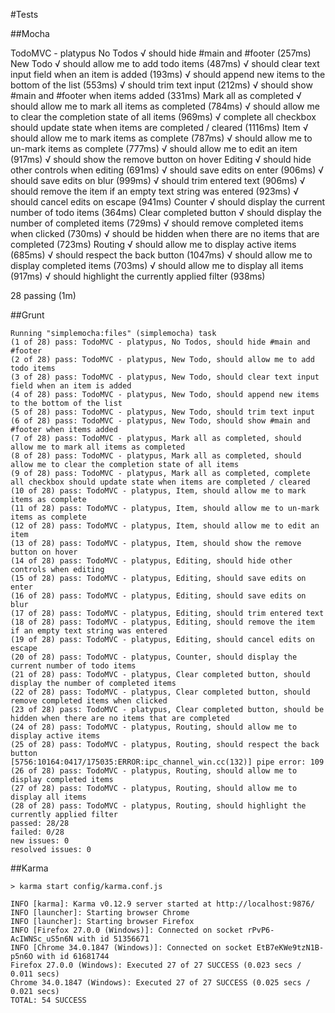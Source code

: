 #Tests

##Mocha

  TodoMVC - platypus
    No Todos
      √ should hide #main and #footer (257ms)
    New Todo
      √ should allow me to add todo items (487ms)
      √ should clear text input field when an item is added (193ms)
      √ should append new items to the bottom of the list (553ms)
      √ should trim text input (212ms)
      √ should show #main and #footer when items added (331ms)
    Mark all as completed
      √ should allow me to mark all items as completed (784ms)
      √ should allow me to clear the completion state of all items (969ms)
      √ complete all checkbox should update state when items are completed / cleared (1116ms)
    Item
      √ should allow me to mark items as complete (787ms)
      √ should allow me to un-mark items as complete (777ms)
      √ should allow me to edit an item (917ms)
      √ should show the remove button on hover
    Editing
      √ should hide other controls when editing (691ms)
      √ should save edits on enter (906ms)
      √ should save edits on blur (999ms)
      √ should trim entered text (906ms)
      √ should remove the item if an empty text string was entered (923ms)
      √ should cancel edits on escape (941ms)
    Counter
      √ should display the current number of todo items (364ms)
    Clear completed button
      √ should display the number of completed items (729ms)
      √ should remove completed items when clicked (730ms)
      √ should be hidden when there are no items that are completed (723ms)
    Routing
      √ should allow me to display active items (685ms)
      √ should respect the back button (1047ms)
      √ should allow me to display completed items (703ms)
      √ should allow me to display all items (917ms)
      √ should highlight the currently applied filter (938ms)


  28 passing (1m)

##Grunt

    Running "simplemocha:files" (simplemocha) task
    (1 of 28) pass: TodoMVC - platypus, No Todos, should hide #main and #footer
    (2 of 28) pass: TodoMVC - platypus, New Todo, should allow me to add todo items
    (3 of 28) pass: TodoMVC - platypus, New Todo, should clear text input field when an item is added
    (4 of 28) pass: TodoMVC - platypus, New Todo, should append new items to the bottom of the list
    (5 of 28) pass: TodoMVC - platypus, New Todo, should trim text input
    (6 of 28) pass: TodoMVC - platypus, New Todo, should show #main and #footer when items added
    (7 of 28) pass: TodoMVC - platypus, Mark all as completed, should allow me to mark all items as completed
    (8 of 28) pass: TodoMVC - platypus, Mark all as completed, should allow me to clear the completion state of all items
    (9 of 28) pass: TodoMVC - platypus, Mark all as completed, complete all checkbox should update state when items are completed / cleared
    (10 of 28) pass: TodoMVC - platypus, Item, should allow me to mark items as complete
    (11 of 28) pass: TodoMVC - platypus, Item, should allow me to un-mark items as complete
    (12 of 28) pass: TodoMVC - platypus, Item, should allow me to edit an item
    (13 of 28) pass: TodoMVC - platypus, Item, should show the remove button on hover
    (14 of 28) pass: TodoMVC - platypus, Editing, should hide other controls when editing
    (15 of 28) pass: TodoMVC - platypus, Editing, should save edits on enter
    (16 of 28) pass: TodoMVC - platypus, Editing, should save edits on blur
    (17 of 28) pass: TodoMVC - platypus, Editing, should trim entered text
    (18 of 28) pass: TodoMVC - platypus, Editing, should remove the item if an empty text string was entered
    (19 of 28) pass: TodoMVC - platypus, Editing, should cancel edits on escape
    (20 of 28) pass: TodoMVC - platypus, Counter, should display the current number of todo items
    (21 of 28) pass: TodoMVC - platypus, Clear completed button, should display the number of completed items
    (22 of 28) pass: TodoMVC - platypus, Clear completed button, should remove completed items when clicked
    (23 of 28) pass: TodoMVC - platypus, Clear completed button, should be hidden when there are no items that are completed
    (24 of 28) pass: TodoMVC - platypus, Routing, should allow me to display active items
    (25 of 28) pass: TodoMVC - platypus, Routing, should respect the back button
    [5756:10164:0417/175035:ERROR:ipc_channel_win.cc(132)] pipe error: 109
    (26 of 28) pass: TodoMVC - platypus, Routing, should allow me to display completed items
    (27 of 28) pass: TodoMVC - platypus, Routing, should allow me to display all items
    (28 of 28) pass: TodoMVC - platypus, Routing, should highlight the currently applied filter
    passed: 28/28
    failed: 0/28
    new issues: 0
    resolved issues: 0

##Karma

    > karma start config/karma.conf.js

    INFO [karma]: Karma v0.12.9 server started at http://localhost:9876/
    INFO [launcher]: Starting browser Chrome
    INFO [launcher]: Starting browser Firefox
    INFO [Firefox 27.0.0 (Windows)]: Connected on socket rPvP6-AcIWNSc_uS5n6N with id 51356671
    INFO [Chrome 34.0.1847 (Windows)]: Connected on socket EtB7eKWe9tzN1B-p5n6O with id 61681744
    Firefox 27.0.0 (Windows): Executed 27 of 27 SUCCESS (0.023 secs / 0.011 secs)
    Chrome 34.0.1847 (Windows): Executed 27 of 27 SUCCESS (0.025 secs / 0.021 secs)
    TOTAL: 54 SUCCESS